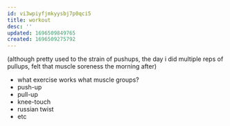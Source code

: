 ```yaml
---
id: vi3wpiyfjmkyysbj7p0qci5
title: workout
desc: ''
updated: 1696509849765
created: 1696509275792
---
```


(although pretty used to the strain of pushups, the day i did multiple reps of pullups, felt that muscle soreness the morning after)
- what exercise works what muscle groups?
- push-up
- pull-up
- knee-touch
- russian twist
- etc